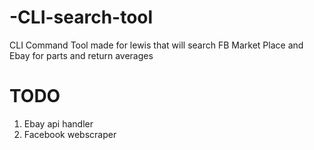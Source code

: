 # -CLI-search-tool

CLI Command Tool made for lewis that will search FB Market Place and Ebay for parts and return averages

# TODO
1. Ebay api handler
2. Facebook webscraper 